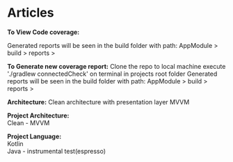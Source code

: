 # Articles

**To View Code coverage:**

Generated reports will be seen in the build folder with path:
AppModule > build > reports >

**To Generate new coverage report:**
Clone the repo to local machine
execute './gradlew connectedCheck' on terminal in projects root folder
Generated reports will be seen in the build folder with path:
AppModule > build > reports >

**Architecture:**
Clean architecture with presentation layer MVVM

**Project Architecture:**  
Clean - MVVM

**Project Language:**  
Kotlin  
Java - instrumental test(espresso)